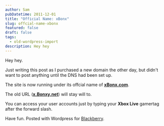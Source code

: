```yaml
---
author: Sam
pubDatetime: 2011-12-01
title: "Official Name: xBonx"
slug: offcial-name-xbonx
featured: false
draft: false
tags:
  - old-wordpress-import
description: Hey hey
---
```


Hey hey. 

Just writing this post as I purchased a new domain the other day, but didn't want to post anything until the DNS had been set up. 

The site is now running under its offcial name of [**xBonx.com**](http://xbonx.com). 

The old URL ([**x.Bonxy.net**](http://x.bonxy.net)) will stay will to. 

You can access your user accounts just by typing your **Xbox Live** gamertag after the forward slash. 

Have fun.  Posted with Wordpress for [Blackberry](http://bonx.us?d4x).